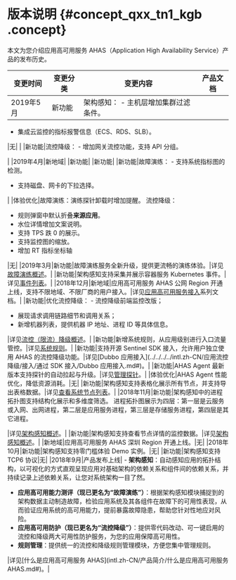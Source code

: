 # 版本说明 {#concept_qxx_tn1_kgb .concept}

本文为您介绍应用高可用服务 AHAS（Application High Availability Service）产品的发布历史。

|变更时间|变更分类|变更内容|产品文档|
|----|----|----|----|
|2019年5月|新功能|架构感知： -   主机层增加集群过滤条件。
-   集成云监控的指标报警信息（ECS、RDS、SLB）。

 |无|
| |新功能|流控降级： -   增加网关流控功能，支持 API 分组。

 |
|2019年4月|新地域|
|新功能|
|新功能|
|新功能|故障演练： -   支持系统指标图的检测。
-   支持磁盘、网卡的下拉选择。

 |
|体验优化|故障演练：演练探针卸载时增加提醒。 流控降级：

-   规则弹窗中默认折叠**来源应用**。
-   水位详情增加文案说明。
-   支持 TPS 跌 0 的展示。
-   支持监控图的缩放。
-   增加 RT 指标坐标轴

 |无|
|2019年3月|新功能|故障演练服务全新升级，提供更流畅的演练体验。|详见[故障演练概述](../../../../intl.zh-CN/故障演练/故障演练概述.md#)。|
|新功能|架构感知支持采集并展示容器服务 Kubernetes 事件。|详见[事件列表](../../../../intl.zh-CN/架构感知/事件列表.md#)。|
|2018年12月|新地域|应用高可用服务 AHAS 公网 Region 开通上线，支持不限地域、不限厂商的用户接入。|详见[应用高可用服务接入](../../../../intl.zh-CN/架构感知/接入/应用高可用服务接入概述.md#)系列文档。|
|新功能|优化流控降级： -   流控降级前端监控改版；
-   展现请求调用链路细节和调用关系；
-   新增机器列表，提供机器 IP 地址、进程 ID 等具体信息。

 |详见[流控（限流）降级概述](../../../../intl.zh-CN/应用流控降级/流控（限流）降级概述.md#)。|
|新功能|新增系统规则，从应用级别进行入口流量管控。|详见[系统规则](../../../../intl.zh-CN/应用流控降级/控制台指南/系统规则.md#)。|
|新功能|支持开源 Sentinel SDK 接入，允许用户独立使用 AHAS 的流控降级功能。|详见[Dubbo 应用接入](../../../../intl.zh-CN/应用流控降级/接入/通过 SDK 接入/Dubbo 应用接入.md#)。|
|新功能|AHAS Agent 最新版本支持探针的自动拉起与升级。|详见[管理探针](../../../../intl.zh-CN/管理/管理探针.md#)。|
|体验优化|AHAS Agent 性能优化，降低资源消耗。|无|
|新功能|架构感知支持表格化展示所有节点，并支持导出表格数据。|详见[查看系统节点列表](../../../../intl.zh-CN/架构感知/查看系统节点列表.md#)。|
|2018年11月|新功能|架构感知中的进程拓扑图支持结构化展示和多维度筛选。 进程拓扑图展示为四层：第一层是云服务或入网、出网进程，第二层是应用服务进程，第三层是存储服务进程，第四层是其它进程。

 |详见[架构感知概述](../../../../intl.zh-CN/架构感知/架构感知概述.md#)。|
|新功能|架构感知支持查看节点详情的监控数据。|详见[架构感知概述](../../../../intl.zh-CN/架构感知/架构感知概述.md#)。|
|新地域|应用高可用服务 AHAS 深圳 Region 开通上线。|无|
|2018年10月|新功能|架构感知支持零门槛体验 Demo 实例。|无|
|新功能|架构感知支持 TCP6 协议|无|
|2018年9月|产品发布上线| -   **架构感知**：自动感知应用的拓扑结构，以可视化的方式直观呈现应用对基础架构的依赖关系和组件间的依赖关系，并持续记录上述依赖关系，让您对系统架构一目了然。
-   **应用高可用能力测评（现已更名为“故障演练”）**：根据架构感知模块捕捉到的架构数据主动制造故障，检验应用系统及其各组件在故障下的可用性表现，从而验证应用系统的高可用能力，提前暴露故障隐患，帮助您针对性地应对风险。
-   **应用高可用防护（现已更名为“流控降级”）**：提供零代码改动、可一键启用的流控和降级两大可用性防护服务，为您的应用保障高可用性。
-   **规则管理**：提供统一的流控和降级规则管理模块，方便您集中管理规则。

 |详见[什么是应用高可用服务 AHAS](intl.zh-CN/产品简介/什么是应用高可用服务 AHAS.md#)。|

